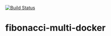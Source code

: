   [![Build Status](https://travis-ci.org/motazco135/fibonacci-multi-docker.svg?branch=main)](https://travis-ci.com/motazco135/fibonacci-multi-docker)
  
# fibonacci-multi-docker